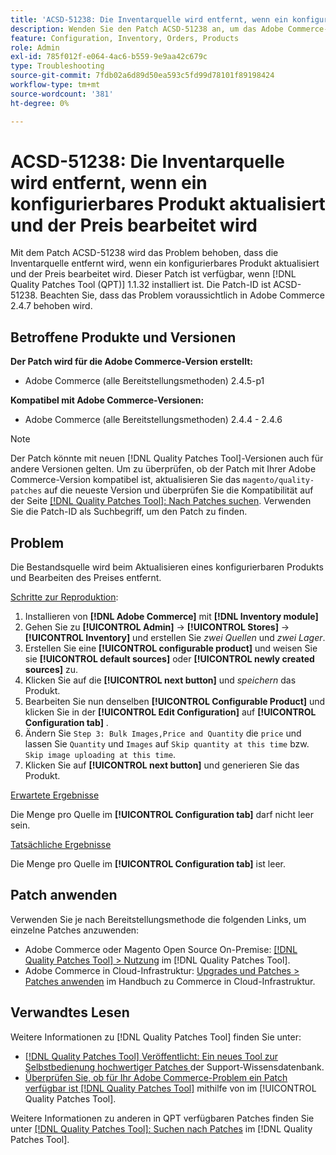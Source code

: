 ```yaml
---
title: 'ACSD-51238: Die Inventarquelle wird entfernt, wenn ein konfigurierbares Produkt aktualisiert und der Preis bearbeitet wird'
description: Wenden Sie den Patch ACSD-51238 an, um das Adobe Commerce-Problem zu beheben, bei dem die Inventarquelle entfernt wird, wenn ein konfigurierbares Produkt aktualisiert und der Preis bearbeitet wird.
feature: Configuration, Inventory, Orders, Products
role: Admin
exl-id: 785f012f-e064-4ac6-b559-9e9aa42c679c
type: Troubleshooting
source-git-commit: 7fdb02a6d89d50ea593c5fd99d78101f89198424
workflow-type: tm+mt
source-wordcount: '381'
ht-degree: 0%

---
```


# ACSD-51238: Die Inventarquelle wird entfernt, wenn ein konfigurierbares Produkt aktualisiert und der Preis bearbeitet wird

Mit dem Patch ACSD-51238 wird das Problem behoben, dass die Inventarquelle entfernt wird, wenn ein konfigurierbares Produkt aktualisiert und der Preis bearbeitet wird. Dieser Patch ist verfügbar, wenn [!DNL Quality Patches Tool (QPT)] 1.1.32 installiert ist. Die Patch-ID ist ACSD-51238. Beachten Sie, dass das Problem voraussichtlich in Adobe Commerce 2.4.7 behoben wird.

## Betroffene Produkte und Versionen

**Der Patch wird für die Adobe Commerce-Version erstellt:**

* Adobe Commerce (alle Bereitstellungsmethoden) 2.4.5-p1

**Kompatibel mit Adobe Commerce-Versionen:**

* Adobe Commerce (alle Bereitstellungsmethoden) 2.4.4 - 2.4.6

>[!NOTE]
>
>Der Patch könnte mit neuen [!DNL Quality Patches Tool]-Versionen auch für andere Versionen gelten. Um zu überprüfen, ob der Patch mit Ihrer Adobe Commerce-Version kompatibel ist, aktualisieren Sie das `magento/quality-patches` auf die neueste Version und überprüfen Sie die Kompatibilität auf der Seite [[!DNL Quality Patches Tool]: Nach Patches suchen](<https://experienceleague.adobe.com/tools/commerce-quality-patches/index.html>). Verwenden Sie die Patch-ID als Suchbegriff, um den Patch zu finden.

## Problem

Die Bestandsquelle wird beim Aktualisieren eines konfigurierbaren Produkts und Bearbeiten des Preises entfernt.

<u>Schritte zur Reproduktion</u>:

1. Installieren von **[!DNL Adobe Commerce]** mit **[!DNL Inventory module]**
1. Gehen Sie zu **[!UICONTROL Admin]** -> **[!UICONTROL Stores]** -> **[!UICONTROL Inventory]** und erstellen Sie *zwei Quellen* und *zwei Lager*.
1. Erstellen Sie eine **[!UICONTROL configurable product]** und weisen Sie sie **[!UICONTROL default sources]** oder **[!UICONTROL newly created sources]** zu.
1. Klicken Sie auf die **[!UICONTROL next button]** und *speichern* das Produkt.
1. Bearbeiten Sie nun denselben **[!UICONTROL Configurable Product]** und klicken Sie in der **[!UICONTROL Edit Configuration]** auf **[!UICONTROL Configuration tab]** .
1. Ändern Sie `Step 3: Bulk Images,Price and Quantity` die `price` und lassen Sie `Quantity` und `Images` auf `Skip quantity at this time` bzw. `Skip image uploading at this time`.
1. Klicken Sie auf **[!UICONTROL next button]** und generieren Sie das Produkt.

<u>Erwartete Ergebnisse</u>

Die Menge pro Quelle im **[!UICONTROL Configuration tab]** darf nicht leer sein.

<u>Tatsächliche Ergebnisse</u>

Die Menge pro Quelle im **[!UICONTROL Configuration tab]** ist leer.

## Patch anwenden

Verwenden Sie je nach Bereitstellungsmethode die folgenden Links, um einzelne Patches anzuwenden:

* Adobe Commerce oder Magento Open Source On-Premise: [[!DNL Quality Patches Tool] > Nutzung](/help/tools/quality-patches-tool/usage.md) im [!DNL Quality Patches Tool].
* Adobe Commerce in Cloud-Infrastruktur: [Upgrades und Patches > Patches anwenden](https://experienceleague.adobe.com/docs/commerce-cloud-service/user-guide/develop/upgrade/apply-patches.html) im Handbuch zu Commerce in Cloud-Infrastruktur.

## Verwandtes Lesen

Weitere Informationen zu [!DNL Quality Patches Tool] finden Sie unter:

* [[!DNL Quality Patches Tool] Veröffentlicht: Ein neues Tool zur Selbstbedienung hochwertiger Patches ](https://experienceleague.adobe.com/en/docs/commerce-operations/tools/quality-patches-tool/quality-patches-tool-to-self-serve-quality-patches) der Support-Wissensdatenbank.
* [Überprüfen Sie, ob für Ihr Adobe Commerce-Problem ein Patch verfügbar ist [!DNL Quality Patches Tool]](/help/tools/quality-patches-tool/patches-available-in-qpt/check-patch-for-magento-issue-with-magento-quality-patches.md) mithilfe von im [!UICONTROL Quality Patches Tool].


Weitere Informationen zu anderen in QPT verfügbaren Patches finden Sie unter [[!DNL Quality Patches Tool]: Suchen nach Patches](<https://experienceleague.adobe.com/tools/commerce-quality-patches/index.html>) im [!DNL Quality Patches Tool].
